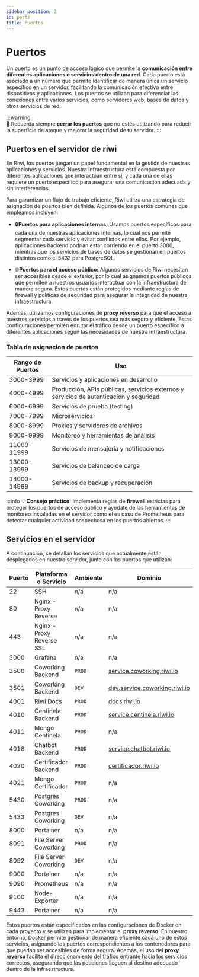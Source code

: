 ```yaml
---
sidebar_position: 2
id: ports
title: Puertos
---
```


# Puertos

Un puerto es un punto de acceso lógico que permite la **comunicación entre diferentes aplicaciones o servicios dentro de una red**. Cada puerto está asociado a un número que permite identificar de manera única un servicio específico en un servidor, facilitando la comunicación efectiva entre dispositivos y aplicaciones. Los puertos se utilizan para diferenciar las conexiones entre varios servicios, como servidores web, bases de datos y otros servicios de red.


:::warning  
🔑 Recuerda siempre **cerrar los puertos** que no estés utilizando para reducir la superficie de ataque y mejorar la seguridad de tu servidor. 
:::

## Puertos en el servidor de riwi

En Riwi, los puertos juegan un papel fundamental en la gestión de nuestras aplicaciones y servicios. Nuestra infraestructura está compuesta por diferentes aplicaciones que interactúan entre sí, y cada una de ellas requiere un puerto específico para asegurar una comunicación adecuada y sin interferencias.

Para garantizar un flujo de trabajo eficiente, Riwi utiliza una estrategia de asignación de puertos bien definida. Algunos de los puertos comunes que empleamos incluyen:

- 🔒**Puertos para aplicaciones internas:** Usamos puertos específicos para cada una de nuestras aplicaciones internas, lo cual nos permite segmentar cada servicio y evitar conflictos entre ellos. Por ejemplo, aplicaciones backend podrían estar corriendo en el puerto 3000, mientras que los servicios de bases de datos se gestionan en puertos distintos como el 5432 para PostgreSQL.

- 🌐**Puertos para el acceso público:** Algunos servicios de Riwi necesitan ser accesibles desde el exterior, por lo cual asignamos puertos públicos que permiten a nuestros usuarios interactuar con la infraestructura de manera segura. Estos puertos están protegidos mediante reglas de firewall y políticas de seguridad para asegurar la integridad de nuestra infraestructura.

Además, utilizamos configuraciones de **proxy reverso** para que el acceso a nuestros servicios a través de los puertos sea más seguro y eficiente. Estas configuraciones permiten enrutar el tráfico desde un puerto específico a diferentes aplicaciones según las necesidades de nuestra infraestructura.

### Tabla de asignacion de puertos

| Rango de Puertos   | Uso                                      |
|--------------------|-----------------------------------------|
| 3000-3999          | Servicios y aplicaciones en desarrollo  |
| 4000-4999          | Producción, APIs públicas, servicios externos y servicios de autenticación y seguridad |
| 6000-6999          | Servicios de prueba (testing)           |
| 7000-7999          | Microservicios                          |
| 8000-8999          | Proxies y servidores de archivos        |
| 9000-9999          | Monitoreo y herramientas de análisis       |
| 11000-11999        | Servicios de mensajería y notificaciones|
| 13000-13999        | Servicios de balanceo de carga          |
| 14000-14999        | Servicios de backup y recuperación      |

:::info
💡 **Consejo práctico:** Implementa reglas de **firewall** estrictas para proteger los puertos de acceso público y ayudate de las herramientas de monitoreo instaladas en el servidor como el es caso de Prometheus para detectar cualquier actividad sospechosa en los puertos abiertos.
:::

## Servicios en el servidor

A continuación, se detallan los servicios que actualmente están desplegados en nuestro servidor, junto con los puertos que utilizan:

| Puerto | Plataforma o Servicio       | Ambiente | Dominio                           |
|--------|-----------------------------|----------|-----------------------------------|
| 22     | SSH                         | n/a      | n/a                               |
| 80     | Nginx - Proxy Reverse       | n/a      | n/a                               |
| 443    | Nginx - Proxy Reverse SSL   | n/a      | n/a                               |
| 3000   | Grafana                     | n/a      | n/a                               |
| 3500   | Coworking Backend           | `PROD`     | [service.coworking.riwi.io](https://service.coworking.riwi.io)         |
| 3501   | Coworking Backend           | `DEV`      | [dev.service.coworking.riwi.io](https://dev.service.coworking.riwi.io)  |
| 4001   | Riwi Docs                   | `PROD`     | [docs.riwi.io](https://docs.riwi.io)                      |
| 4010   | Centinela Backend           | `PROD`     | [service.centinela.riwi.io](https://service.centinela.riwi.io)         |
| 4011   | Mongo Centinela             | `PROD`     | n/a                               |
| 4018   | Chatbot Backend             | `PROD`     | [service.chatbot.riwi.io](https://service.chatbot.riwi.io)           |
| 4020   | Certificador Backend        | `PROD`     | [certificador.riwi.io](https://certificador.riwi.io)              |
| 4021   | Mongo Certificador          | `PROD`     | n/a                               |
| 5430   | Postgres Coworking          | `PROD`     | n/a                               |
| 5433   | Postgres Coworking          | `DEV`      | n/a                               |
| 8000   | Portainer                   | n/a      | n/a                               |
| 8091   | File Server Coworking       | `PROD`     | n/a                               |
| 8092   | File Server Coworking       | `DEV`      | n/a                               |
| 9000   | Portainer                   | n/a      | n/a                               |
| 9090   | Prometheus                  | n/a      | n/a                               |
| 9100   | Node-Exporter               | n/a      | n/a                               |
| 9443   | Portainer                   | n/a      | n/a                               |

Estos puertos están especificados en las configuraciones de Docker en cada proyecto y se utilizan para implementar el **proxy reverso**. En nuestro entorno, Docker permite gestionar de manera eficiente cada uno de estos servicios, asignando los puertos correspondientes a los contenedores para que puedan ser accesibles de forma segura. Además, el uso del **proxy reverso** facilita el direccionamiento del tráfico entrante hacia los servicios correctos, asegurando que las peticiones lleguen al destino adecuado dentro de la infraestructura.